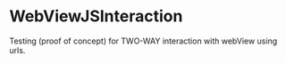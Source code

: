 # WebViewJSInteraction

Testing (proof of concept) for TWO-WAY interaction with webView using urls.
